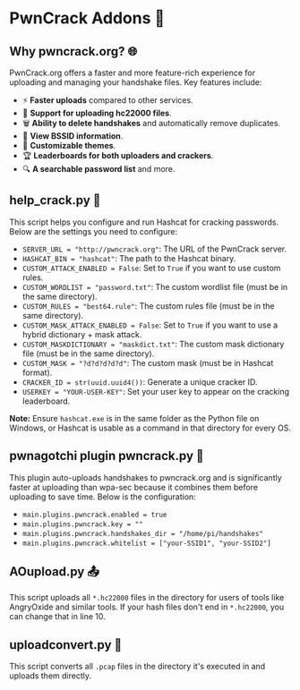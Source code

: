 # PwnCrack Addons 🚀

## Why pwncrack.org? 🌐

PwnCrack.org offers a faster and more feature-rich experience for uploading and managing your handshake files. Key features include:
- ⚡ **Faster uploads** compared to other services.
- 📂 **Support for uploading hc22000 files**.
- 🗑️ **Ability to delete handshakes** and automatically remove duplicates.
- 📡 **View BSSID information**.
- 🎨 **Customizable themes**.
- 🏆 **Leaderboards for both uploaders and crackers**.
- 🔍 **A searchable password list** and more.

## help_crack.py 🔧

This script helps you configure and run Hashcat for cracking passwords. Below are the settings you need to configure:

- `SERVER_URL = "http://pwncrack.org"`: The URL of the PwnCrack server.
- `HASHCAT_BIN = "hashcat"`: The path to the Hashcat binary.
- `CUSTOM_ATTACK_ENABLED = False`: Set to `True` if you want to use custom rules.
- `CUSTOM_WORDLIST = "password.txt"`: The custom wordlist file (must be in the same directory).
- `CUSTOM_RULES = "best64.rule"`: The custom rules file (must be in the same directory).
- `CUSTOM_MASK_ATTACK_ENABLED = False`: Set to `True` if you want to use a hybrid dictionary + mask attack.
- `CUSTOM_MASKDICTIONARY = "maskdict.txt"`: The custom mask dictionary file (must be in the same directory).
- `CUSTOM_MASK = "?d?d?d?d?d"`: The custom mask (must be in Hashcat format).
- `CRACKER_ID = str(uuid.uuid4())`: Generate a unique cracker ID.
- `USERKEY = "YOUR-USER-KEY"`: Set your user key to appear on the cracking leaderboard.

**Note:** Ensure `hashcat.exe` is in the same folder as the Python file on Windows, or Hashcat is usable as a command in that directory for every OS.

## pwnagotchi plugin pwncrack.py 🤖

This plugin auto-uploads handshakes to pwncrack.org and is significantly faster at uploading than wpa-sec because it combines them before uploading to save time. Below is the configuration:

- `main.plugins.pwncrack.enabled = true`
- `main.plugins.pwncrack.key = ""`
- `main.plugins.pwncrack.handshakes_dir = "/home/pi/handshakes"`
- `main.plugins.pwncrack.whitelist = ["your-SSID1", "your-SSID2"]`

## AOupload.py 📤

This script uploads all `*.hc22000` files in the directory for users of tools like AngryOxide and similar tools. If your hash files don't end in `*.hc22000`, you can change that in line 10.

## uploadconvert.py 🔄

This script converts all `.pcap` files in the directory it's executed in and uploads them directly.
